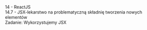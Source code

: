 14 - ReactJS<br>
14.7 - JSX-lekarstwo na problematyczną składnię tworzenia nowych elementów<br>
Zadanie: Wykorzystujemy JSX
